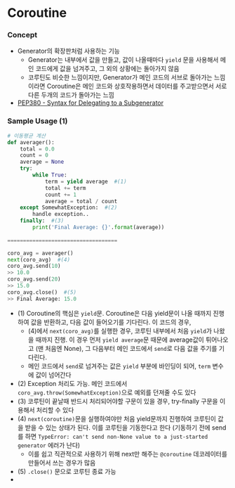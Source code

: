 # Coroutine

### Concept

* Generator의 확장판처럼 사용하는 기능
  * Generator는 내부에서 값을 만들고, 값이 나올때마다 `yield` 문을 사용해서 메인 코드에게 값을 넘겨주고, 그 외의 상황에는 돌아가지 않음
  * 코루틴도 비슷한 느낌이지만, Generator가 메인 코드의 서브로 돌아가는 느낌이라면 Coroutine은 메인 코드와 상호작용하면서 데이터를 주고받으면서 서로 다른 두개의 코드가 돌아가는 느낌
* [PEP380 - Syntax for Delegating to a Subgenerator](https://www.python.org/dev/peps/pep-0380/)

### Sample Usage \(1\)

```py
# 이동평균 계산
def averager():
    total = 0.0
    count = 0
    average = None
    try:
        while True:
            term = yield average  #(1)
            total += term
            count += 1
            average = total / count
    except SomewhatException:  #(2)
        handle exception..
    finally:  #(3)
        print('Final Average: {}'.format(average))
        
===================================

coro_avg = averager()
next(coro_avg)  #(4)
coro_avg.send(10)
>> 10.0
coro_avg.send(20)
>> 15.0
coro_avg.close()  #(5)
>> Final Average: 15.0
```

* \(1\) Coroutine의 핵심은 `yield`문. Coroutine은 다음 yield문이 나올 때까지 진행하여 값을 반환하고, 다음 값이 들어오기를 기다린다. 이 코드의 경우,
  * \(4\)에서 `next(coro_avg)`를 실행한 경우, 코루틴 내부에서 처음 `yield`가 나왔을 때까지 진행. 이 경우 먼저 `yield average`문 때문에 average값이 튀어나오고 \(맨 처음엔 None\), 그 다음부터 메인 코드에서 `send`로 다음 값을 주기를 기다린다.
  * 메인 코드에서 `send`로 넘겨주는 값은 `yield` 부분에 바인딩이 되어, `term` 변수에 값이 넘어간다
* \(2\) Exception 처리도 가능. 메인 코드에서 `coro_avg.throw(SomewhatException)`으로 예외를 던져줄 수도 있다
* \(3\) 코루틴이 끝날때 반드시 처리되어야할 구문이 있을 경우, try-finally 구문을 이용해서 처리할 수 있다
* \(4\) `next(coroutine)`문을 실행하여야만 처음 yield문까지 진행하여 코루틴이 값을 받을 수 있는 상태가 된다. 이를 코루틴을 기동한다고 한다 \(기동하기 전에 send를 하면 `TypeError: can't send non-None value to a just-started generator` 에러가 난다\)
  * 이를 쉽고 직관적으로 사용하기 위해 next만 해주는 `@coroutine` 데코레이터를 만들어서 쓰는 경우가 많음
* \(5\) `.close()` 문으로 코루틴 종료 가능
* 




